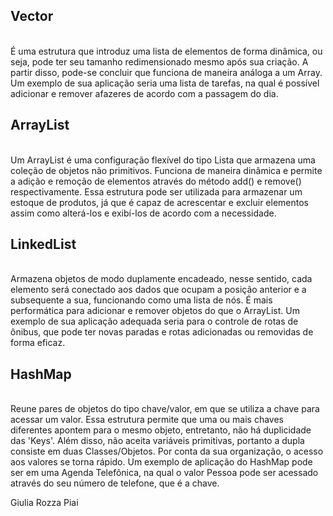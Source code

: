 ## Vector ##
<br/>
    É uma estrutura que introduz uma lista de elementos de forma dinâmica, ou seja, pode ter seu tamanho redimensionado mesmo após sua criação. A partir disso, pode-se concluir que funciona de maneira análoga a um Array. Um exemplo de sua aplicação seria uma lista de tarefas, na qual é possível adicionar e remover afazeres de acordo com a passagem do dia.
<br/>

## ArrayList ##
<br/>
    Um ArrayList é uma configuração flexível do tipo Lista que armazena uma coleção de objetos não primitivos. Funciona de maneira dinâmica e permite a adição e remoção de elementos através do método add() e remove() respectivamente. Essa estrutura pode ser utilizada para armazenar um estoque de produtos, já que é capaz de acrescentar e excluir elementos assim como alterá-los e exibí-los de acordo com a necessidade.
<br/>

## LinkedList ##
<br/>
    Armazena objetos de modo duplamente encadeado, nesse sentido, cada elemento será conectado aos dados que ocupam a posição anterior e a subsequente a sua, funcionando como uma lista de nós. É mais performática para adicionar e remover objetos do que o ArrayList. Um exemplo de sua aplicação adequada seria para o controle de rotas de ônibus, que pode ter novas paradas e rotas adicionadas ou removidas de forma eficaz.
<br/>

## HashMap ## 
<br/>
    Reune pares de objetos do tipo chave/valor, em que se utiliza a chave para acessar um valor. Essa estrutura permite que uma ou mais chaves diferentes apontem para o mesmo objeto, entretanto, não há duplicidade das 'Keys'. Além disso, não aceita variáveis primitivas, portanto a dupla consiste em duas Classes/Objetos. Por conta da sua organização, o acesso aos valores se torna rápido. Um exemplo de aplicação do HashMap pode ser em uma Agenda Telefônica, na qual o valor Pessoa pode ser acessado através do seu número de telefone, que é a chave.
<br/>


Giulia Rozza Piai
